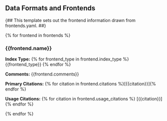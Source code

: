 ## Data Formats and Frontends

{##
This template sets out the frontend information drawn from frontends.yaml.
##}

{% for frontend in frontends %}

### {{frontend.name}}

**Index Type:** {% for frontend_type in frontend.index_type %} {{frontend_type}} {% endfor %}

**Comments:** {{frontend.comments}}

**Primary Citations:** {% for citation in frontend.citations %}[{{citation}}]{% endfor %}

**Usage Citations:** {% for citation in frontend.usage_citations %} [{{citation}}] {% endfor %}

{% endfor %}
